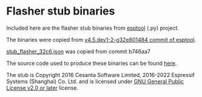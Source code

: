 # Flasher stub binaries

Included here are the flasher stub binaries from [esptool](https://github.com/espressif/esptool) (.py) project.

The binaries were copied from [v4.5.dev1-2-g32e801484 commit of esptool](https://github.com/espressif/esptool/tree/32e801484/esptool/targets/stub_flasher).

[stub_flasher_32c6.json](https://github.com/espressif/esptool/blob/master/esptool/targets/stub_flasher/stub_flasher_32c6.json) was copied from commit b746aa7 

The source code used to produce these binaries can be found [here](https://github.com/espressif/esptool/tree/32e801484/flasher_stub).

The stub is Copyright 2016 Cesanta Software Limited, 2016-2022 Espressif Systems (Shanghai) Co. Ltd. and is licensed under [GNU General Public License v2.0 or later](https://spdx.org/licenses/GPL-2.0-or-later.html) license.
